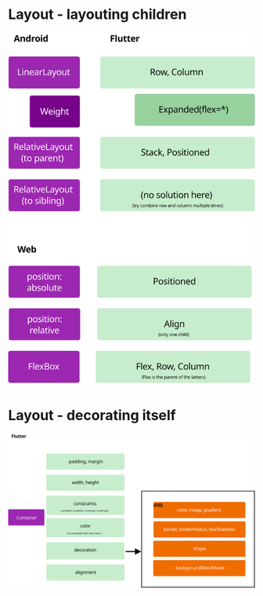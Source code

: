 # Layout - layouting children
![Flutter Layout Cheetsheet](_image/Flutter_Layout_Cheetsheet.svg)

# Layout - decorating itself
![Flutter Container](_image/Flutter_Container.svg)
